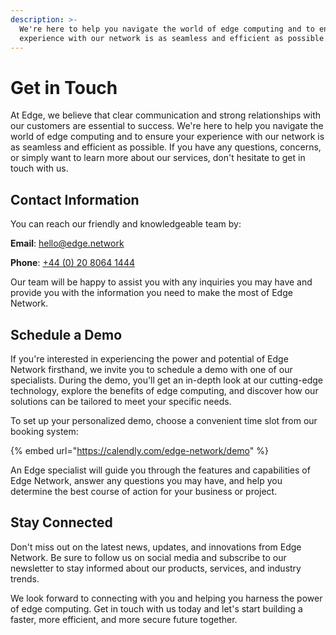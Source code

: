 ```yaml
---
description: >-
  We're here to help you navigate the world of edge computing and to ensure your
  experience with our network is as seamless and efficient as possible.
---
```


# Get in Touch

At Edge, we believe that clear communication and strong relationships with our customers are essential to success. We're here to help you navigate the world of edge computing and to ensure your experience with our network is as seamless and efficient as possible. If you have any questions, concerns, or simply want to learn more about our services, don't hesitate to get in touch with us.

## Contact Information

You can reach our friendly and knowledgeable team by:

**Email**: [hello@edge.network](mailto:hello@edge.network)

**Phone**: [+44 (0) 20 8064 1444](tel:+442080641444)

Our team will be happy to assist you with any inquiries you may have and provide you with the information you need to make the most of Edge Network.

## Schedule a Demo

If you're interested in experiencing the power and potential of Edge Network firsthand, we invite you to schedule a demo with one of our specialists. During the demo, you'll get an in-depth look at our cutting-edge technology, explore the benefits of edge computing, and discover how our solutions can be tailored to meet your specific needs.

To set up your personalized demo, choose a convenient time slot from our booking system:

{% embed url="https://calendly.com/edge-network/demo" %}

An Edge specialist will guide you through the features and capabilities of Edge Network, answer any questions you may have, and help you determine the best course of action for your business or project.

## Stay Connected

Don't miss out on the latest news, updates, and innovations from Edge Network. Be sure to follow us on social media and subscribe to our newsletter to stay informed about our products, services, and industry trends.

We look forward to connecting with you and helping you harness the power of edge computing. Get in touch with us today and let's start building a faster, more efficient, and more secure future together.
